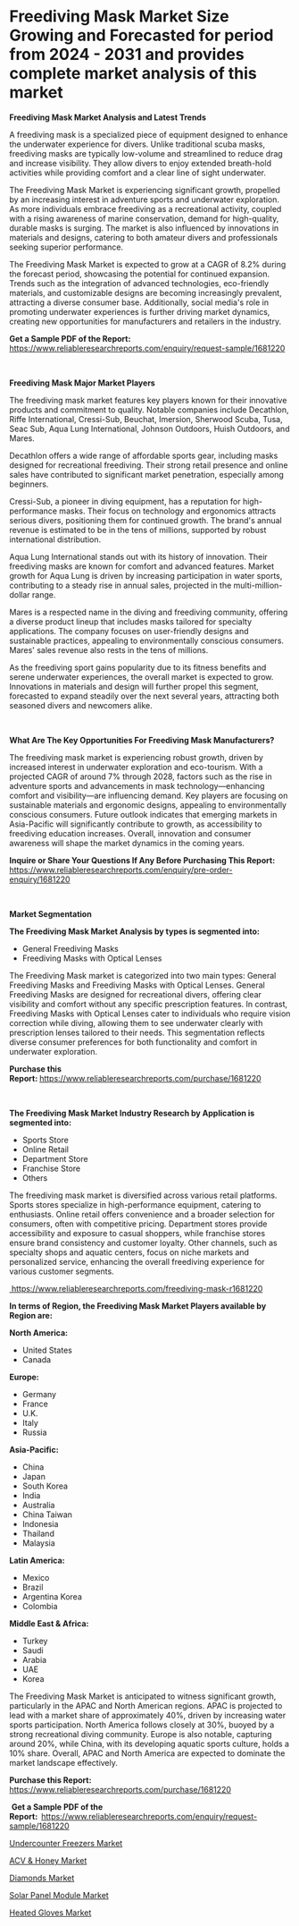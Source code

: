 <p><h1>Freediving Mask Market Size Growing and Forecasted for period from 2024 - 2031 and provides complete market analysis of this market</h1></p><p><strong>Freediving Mask Market Analysis and Latest Trends</strong></p>
<p><p>A freediving mask is a specialized piece of equipment designed to enhance the underwater experience for divers. Unlike traditional scuba masks, freediving masks are typically low-volume and streamlined to reduce drag and increase visibility. They allow divers to enjoy extended breath-hold activities while providing comfort and a clear line of sight underwater. </p><p>The Freediving Mask Market is experiencing significant growth, propelled by an increasing interest in adventure sports and underwater exploration. As more individuals embrace freediving as a recreational activity, coupled with a rising awareness of marine conservation, demand for high-quality, durable masks is surging. The market is also influenced by innovations in materials and designs, catering to both amateur divers and professionals seeking superior performance. </p><p>The Freediving Mask Market is expected to grow at a CAGR of 8.2% during the forecast period, showcasing the potential for continued expansion. Trends such as the integration of advanced technologies, eco-friendly materials, and customizable designs are becoming increasingly prevalent, attracting a diverse consumer base. Additionally, social media's role in promoting underwater experiences is further driving market dynamics, creating new opportunities for manufacturers and retailers in the industry.</p></p>
<p><strong>Get a Sample PDF of the Report:&nbsp;</strong> <a href="https://www.reliableresearchreports.com/enquiry/request-sample/1681220?utm_campaign=116&utm_medium=2&utm_source=Github&utm_content=ia&utm_term=16122024&utm_id=freediving-mask">https://www.reliableresearchreports.com/enquiry/request-sample/1681220</a></p>
<p>&nbsp;</p>
<p><strong>Freediving Mask Major Market Players</strong></p>
<p><p>The freediving mask market features key players known for their innovative products and commitment to quality. Notable companies include Decathlon, Riffe International, Cressi-Sub, Beuchat, Imersion, Sherwood Scuba, Tusa, Seac Sub, Aqua Lung International, Johnson Outdoors, Huish Outdoors, and Mares. </p><p>Decathlon offers a wide range of affordable sports gear, including masks designed for recreational freediving. Their strong retail presence and online sales have contributed to significant market penetration, especially among beginners.</p><p>Cressi-Sub, a pioneer in diving equipment, has a reputation for high-performance masks. Their focus on technology and ergonomics attracts serious divers, positioning them for continued growth. The brand's annual revenue is estimated to be in the tens of millions, supported by robust international distribution.</p><p>Aqua Lung International stands out with its history of innovation. Their freediving masks are known for comfort and advanced features. Market growth for Aqua Lung is driven by increasing participation in water sports, contributing to a steady rise in annual sales, projected in the multi-million-dollar range.</p><p>Mares is a respected name in the diving and freediving community, offering a diverse product lineup that includes masks tailored for specialty applications. The company focuses on user-friendly designs and sustainable practices, appealing to environmentally conscious consumers. Mares' sales revenue also rests in the tens of millions.</p><p>As the freediving sport gains popularity due to its fitness benefits and serene underwater experiences, the overall market is expected to grow. Innovations in materials and design will further propel this segment, forecasted to expand steadily over the next several years, attracting both seasoned divers and newcomers alike.</p></p>
<p>&nbsp;</p>
<p><strong>What Are The Key Opportunities For Freediving Mask Manufacturers?</strong></p>
<p><p>The freediving mask market is experiencing robust growth, driven by increased interest in underwater exploration and eco-tourism. With a projected CAGR of around 7% through 2028, factors such as the rise in adventure sports and advancements in mask technology—enhancing comfort and visibility—are influencing demand. Key players are focusing on sustainable materials and ergonomic designs, appealing to environmentally conscious consumers. Future outlook indicates that emerging markets in Asia-Pacific will significantly contribute to growth, as accessibility to freediving education increases. Overall, innovation and consumer awareness will shape the market dynamics in the coming years.</p></p>
<p><strong>Inquire or Share Your Questions If Any Before Purchasing This Report:</strong> <a href="https://www.reliableresearchreports.com/enquiry/pre-order-enquiry/1681220?utm_campaign=116&utm_medium=2&utm_source=Github&utm_content=ia&utm_term=16122024&utm_id=freediving-mask">https://www.reliableresearchreports.com/enquiry/pre-order-enquiry/1681220</a></p>
<p>&nbsp;</p>
<p><strong>Market Segmentation</strong></p>
<p><strong>The Freediving Mask Market Analysis by types is segmented into:</strong></p>
<p><ul><li>General Freediving Masks</li><li>Freediving Masks with Optical Lenses</li></ul></p>
<p><p>The Freediving Mask market is categorized into two main types: General Freediving Masks and Freediving Masks with Optical Lenses. General Freediving Masks are designed for recreational divers, offering clear visibility and comfort without any specific prescription features. In contrast, Freediving Masks with Optical Lenses cater to individuals who require vision correction while diving, allowing them to see underwater clearly with prescription lenses tailored to their needs. This segmentation reflects diverse consumer preferences for both functionality and comfort in underwater exploration.</p></p>
<p><strong>Purchase this Report:&nbsp;</strong><a href="https://www.reliableresearchreports.com/purchase/1681220?utm_campaign=116&utm_medium=2&utm_source=Github&utm_content=ia&utm_term=16122024&utm_id=freediving-mask">https://www.reliableresearchreports.com/purchase/1681220</a></p>
<p>&nbsp;</p>
<p><strong>The Freediving Mask Market Industry Research by Application is segmented into:</strong></p>
<p><ul><li>Sports Store</li><li>Online Retail</li><li>Department Store</li><li>Franchise Store</li><li>Others</li></ul></p>
<p><p>The freediving mask market is diversified across various retail platforms. Sports stores specialize in high-performance equipment, catering to enthusiasts. Online retail offers convenience and a broader selection for consumers, often with competitive pricing. Department stores provide accessibility and exposure to casual shoppers, while franchise stores ensure brand consistency and customer loyalty. Other channels, such as specialty shops and aquatic centers, focus on niche markets and personalized service, enhancing the overall freediving experience for various customer segments.</p></p>
<p><a href="https://www.reliableresearchreports.com/freediving-mask-r1681220?utm_campaign=116&utm_medium=2&utm_source=Github&utm_content=ia&utm_term=16122024&utm_id=freediving-mask">&nbsp;https://www.reliableresearchreports.com/freediving-mask-r1681220</a></p>
<p><strong>In terms of Region, the Freediving Mask Market Players available by Region are:</strong></p>
<p>
    <p> <strong> North America: </strong>
        <ul>
            <li>United States</li>
            <li>Canada</li>
        </ul>
        </p> 
    <p> <strong> Europe: </strong>
        <ul>
            <li>Germany</li>
            <li>France</li>
            <li>U.K.</li>
            <li>Italy</li>
            <li>Russia</li>
        </ul>
        </p> 
    <p> <strong> Asia-Pacific: </strong>
        <ul>
            <li>China</li>
            <li>Japan</li>
            <li>South Korea</li>
            <li>India</li>
            <li>Australia</li>
            <li>China Taiwan</li>
            <li>Indonesia</li>
            <li>Thailand</li>
            <li>Malaysia</li>
        </ul>
        </p> 
    <p> <strong> Latin America: </strong>
        <ul>
            <li>Mexico</li>
            <li>Brazil</li>
            <li>Argentina Korea</li>
            <li>Colombia</li>
        </ul>
        </p> 
    <p> <strong> Middle East & Africa: </strong>
        <ul>
            <li>Turkey</li>
            <li>Saudi</li>
            <li>Arabia</li>
            <li>UAE</li>
            <li>Korea</li>
        </ul>
    </p>
    </p>
<p><p>The Freediving Mask Market is anticipated to witness significant growth, particularly in the APAC and North American regions. APAC is projected to lead with a market share of approximately 40%, driven by increasing water sports participation. North America follows closely at 30%, buoyed by a strong recreational diving community. Europe is also notable, capturing around 20%, while China, with its developing aquatic sports culture, holds a 10% share. Overall, APAC and North America are expected to dominate the market landscape effectively.</p></p>
<p><strong>Purchase this Report: </strong><a href="https://www.reliableresearchreports.com/purchase/1681220?utm_campaign=116&utm_medium=2&utm_source=Github&utm_content=ia&utm_term=16122024&utm_id=freediving-mask">https://www.reliableresearchreports.com/purchase/1681220</a></p>
<p>&nbsp;<strong>Get a Sample PDF of the Report:&nbsp;&nbsp;</strong><a href="https://www.reliableresearchreports.com/enquiry/request-sample/1681220?utm_campaign=116&utm_medium=2&utm_source=Github&utm_content=ia&utm_term=16122024&utm_id=freediving-mask">https://www.reliableresearchreports.com/enquiry/request-sample/1681220</a></p>
<p><strong></strong></p>
<p><p><a href="https://www.linkedin.com/pulse/undercounter-freezers-market-analysis-report-provides-future-qbp4e?utm_campaign=116&utm_medium=2&utm_source=Github&utm_content=ia&utm_term=16122024&utm_id=freediving-mask">Undercounter Freezers Market</a></p><p><a href="https://github.com/OlenFleming68/Market-Research-Report-List-1/blob/main/acv-honey-market.md?utm_campaign=116&utm_medium=2&utm_source=Github&utm_content=ia&utm_term=16122024&utm_id=freediving-mask">ACV & Honey Market</a></p><p><a href="https://github.com/XavierTyler76/Market-Research-Report-List-1/blob/main/diamonds-market.md?utm_campaign=116&utm_medium=2&utm_source=Github&utm_content=ia&utm_term=16122024&utm_id=freediving-mask">Diamonds Market</a></p><p><a href="https://www.linkedin.com/pulse/solar-panel-module-market-analysis-2024-2031-competitive-w8xee?utm_campaign=116&utm_medium=2&utm_source=Github&utm_content=ia&utm_term=16122024&utm_id=freediving-mask">Solar Panel Module Market</a></p><p><a href="https://www.linkedin.com/pulse/revenue-insights-heated-gloves-market-129-cagr-from-e9vce?utm_campaign=116&utm_medium=2&utm_source=Github&utm_content=ia&utm_term=16122024&utm_id=freediving-mask">Heated Gloves Market</a></p></p>